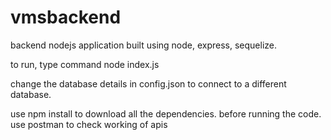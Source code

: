# vmsbackend
backend nodejs application built using node, express, sequelize. 

to run, type command node index.js

change the database details in config.json to connect to a different database.

use npm install to download all the dependencies. before running the code. 
use postman to check working of apis 
